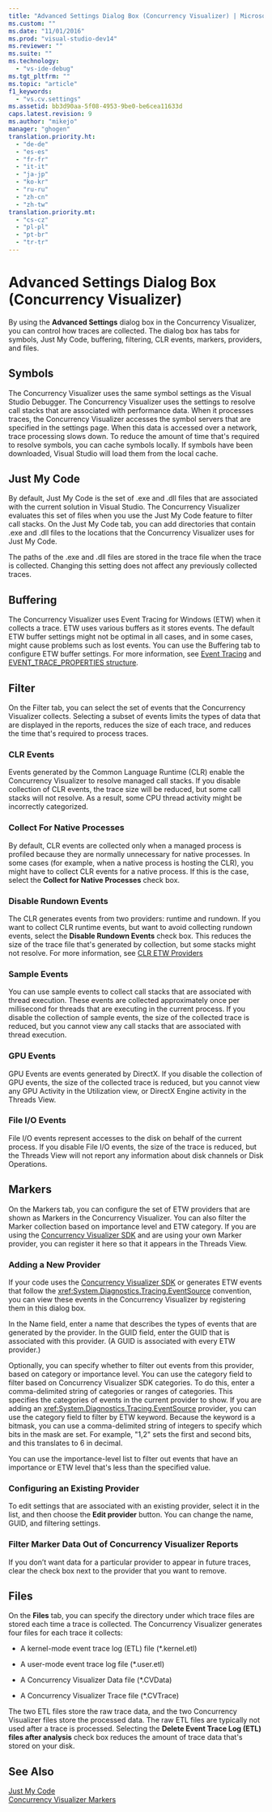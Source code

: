 ```yaml
---
title: "Advanced Settings Dialog Box (Concurrency Visualizer) | Microsoft Docs"
ms.custom: ""
ms.date: "11/01/2016"
ms.prod: "visual-studio-dev14"
ms.reviewer: ""
ms.suite: ""
ms.technology: 
  - "vs-ide-debug"
ms.tgt_pltfrm: ""
ms.topic: "article"
f1_keywords: 
  - "vs.cv.settings"
ms.assetid: bb3d90aa-5f08-4953-9be0-be6cea11633d
caps.latest.revision: 9
ms.author: "mikejo"
manager: "ghogen"
translation.priority.ht: 
  - "de-de"
  - "es-es"
  - "fr-fr"
  - "it-it"
  - "ja-jp"
  - "ko-kr"
  - "ru-ru"
  - "zh-cn"
  - "zh-tw"
translation.priority.mt: 
  - "cs-cz"
  - "pl-pl"
  - "pt-br"
  - "tr-tr"
---
```

# Advanced Settings Dialog Box (Concurrency Visualizer)
By using the **Advanced Settings** dialog box in the Concurrency Visualizer, you can control how traces are collected.  The dialog box has tabs for symbols, Just My Code, buffering, filtering, CLR events, markers, providers, and files.  
  
## Symbols  
 The Concurrency Visualizer uses the same symbol settings as the Visual Studio Debugger. The Concurrency Visualizer uses the settings to resolve call stacks that are associated with performance data.  When it processes traces, the Concurrency Visualizer accesses the symbol servers that are specified in the settings page.  When this data is accessed over a network, trace processing slows down.  To reduce the amount of time that's required to resolve symbols, you can cache symbols locally. If symbols have been downloaded, Visual Studio will load them from the local cache.  
  
## Just My Code  
 By default, Just My Code is the set of .exe and .dll files that are associated with the current solution in Visual Studio. The Concurrency Visualizer evaluates this set of files when you use the Just My Code feature to filter call stacks. On the Just My Code tab, you can add directories that contain .exe and .dll files to the locations that the Concurrency Visualizer uses for Just My Code.  
  
 The paths of the .exe and .dll files are stored in the trace file when the trace is collected.  Changing this setting does not affect any previously collected traces.  
  
## Buffering  
 The Concurrency Visualizer uses Event Tracing for Windows (ETW) when it collects a trace.  ETW uses various buffers as it stores events.  The default ETW buffer settings might not be optimal in all cases, and in some cases, might cause problems such as lost events.  You can use the Buffering tab to configure ETW buffer settings. For more information, see [Event Tracing](http://go.microsoft.com/fwlink/?LinkId=234579) and  [EVENT_TRACE_PROPERTIES structure](http://go.microsoft.com/fwlink/?LinkId=234580).  
  
## Filter  
 On the Filter tab, you can select the set of events that the Concurrency Visualizer collects. Selecting a subset of events limits the types of data that are displayed in the reports, reduces the size of each trace, and reduces the time that's required to process traces.  
  
### CLR Events  
 Events generated by the Common Language Runtime (CLR) enable the Concurrency Visualizer to resolve managed call stacks.  If you disable collection of CLR events, the trace size will be reduced, but some call stacks will not resolve.  As a result, some CPU thread activity might be incorrectly categorized.  
  
### Collect For Native Processes  
 By default, CLR events are collected only when a managed process is profiled because they are normally unnecessary for native processes.  In some cases (for example, when a native process is hosting the CLR), you might have to collect CLR events for a native process.  If this is the case, select the **Collect for Native Processes** check box.  
  
### Disable Rundown Events  
 The CLR generates events from two providers: runtime and rundown.  If you want to collect CLR runtime events, but want to avoid collecting rundown events, select the **Disable Rundown Events** check box.  This reduces the size of the trace file that's generated by collection, but some stacks might not resolve. For more information, see [CLR ETW Providers](../Topic/CLR%20ETW%20Providers.md)  
  
### Sample Events  
 You can use sample events to collect call stacks that are associated with thread execution. These events are collected approximately once per millisecond for threads that are executing in the current process. If you disable the collection of sample events, the size of the collected trace is reduced, but you cannot view any call stacks that are associated with thread execution.  
  
### GPU Events  
 GPU Events are events generated by DirectX. If you disable the collection of GPU events, the size of the collected trace is reduced, but you cannot view any GPU Activity in the Utilization view, or DirectX Engine activity in the Threads View.  
  
### File I/O Events  
 File I/O events represent accesses to the disk on behalf of the current process.  If you disable File I/O events, the size of the trace is reduced, but the Threads View will not report any information about disk channels or Disk Operations.  
  
## Markers  
 On the Markers tab, you can configure the set of ETW providers that are shown as Markers in the Concurrency Visualizer.  You can also filter the Marker collection based on importance level and ETW category.  If you are using the [Concurrency Visualizer SDK](../profiling/concurrency-visualizer-sdk.md) and are using your own Marker provider, you can register it here so that it appears in the Threads View.  
  
### Adding a New Provider  
 If your code uses the [Concurrency Visualizer SDK](../profiling/concurrency-visualizer-sdk.md) or generates ETW events that follow the <xref:System.Diagnostics.Tracing.EventSource> convention, you can view these events in the Concurrency Visualizer by registering them in this dialog box.  
  
 In the Name field, enter a name that describes the types of events that are generated by the provider.  In the GUID field, enter the GUID that is associated with this provider. (A GUID is associated with every ETW provider.)  
  
 Optionally, you can specify whether to filter out events from this provider, based on category or importance level.  You can use the category field to filter based on Concurrency Visualizer SDK categories.  To do this, enter a comma-delimited string of categories or ranges of categories.  This specifies the categories of events in the current provider to show.  If you are adding an <xref:System.Diagnostics.Tracing.EventSource> provider, you can use the category field to filter by ETW keyword.  Because the keyword is a bitmask, you can use a comma-delimited string of integers to specify which bits in the mask are set. For example, "1,2" sets the first and second bits, and this translates to 6 in decimal.  
  
 You can use the importance-level list to filter out events that have an importance or ETW level that's less than the specified value.  
  
### Configuring an Existing Provider  
 To edit settings that are associated with an existing provider, select it in the list, and then choose the **Edit provider** button.  You can change the name, GUID, and filtering settings.  
  
### Filter Marker Data Out of Concurrency Visualizer Reports  
 If you don’t want data for a particular provider to appear in future traces, clear the check box next to the provider that you want to remove.  
  
## Files  
 On the **Files** tab, you can specify the directory under which trace files are stored each time a trace is collected.  The Concurrency Visualizer generates four files for each trace it collects:  
  
-   A kernel-mode event trace log (ETL) file (*.kernel.etl)  
  
-   A user-mode event trace log file (*.user.etl)  
  
-   A Concurrency Visualizer Data file (*.CVData)  
  
-   A Concurrency Visualizer Trace file (*.CVTrace)  
  
 The two ETL files store the raw trace data, and the two Concurrency Visualizer files store the processed data.  The raw ETL files are typically not used after a trace is processed.  Selecting the **Delete Event Trace Log (ETL) files after analysis** check box  reduces the amount of trace data that's stored on your disk.  
  
## See Also  
 [Just My Code](../profiling/just-my-code-threads-view.md)   
 [Concurrency Visualizer Markers](../profiling/concurrency-visualizer-markers.md)